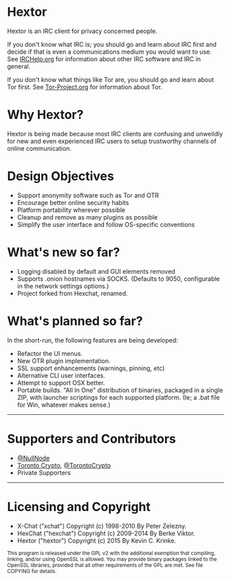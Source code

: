 # Hextor

Hextor is an IRC client for privacy concerned people.

If you don't know what IRC is; you should go and learn about IRC first and decide if that is even a communications medium you would want to use. See [IRCHelp.org](http://irchelp.org) for information about other IRC software and IRC in general.

If you don't know what things like Tor are, you should go and learn about Tor first. See [Tor-Project.org](https://tor-project.org) for information about Tor.

# Why Hextor?

Hextor is being made because most IRC clients are confusing and unweildly for new and even experienced IRC users to setup trustworthy channels of online communication.

# Design Objectives

- Support anonymity software such as Tor and OTR
- Encourage better online security habits
- Platform portability wherever possible
- Cleanup and remove as many plugins as possible
- Simplify the user interface and follow OS-specific conventions

# What's new so far?

- Logging disabled by default and GUI elements removed
- Supports .onion hostnames via SOCKS. (Defaults to 9050, configurable in the network settings options.)
- Project forked from Hexchat, renamed.

# What's planned so far?

In the short-run, the following features are being developed:
- Refactor the UI menus.
- New OTR plugin implementation.
- SSL support enhancements (warnings, pinning, etc)
- Alternative CLI user interfaces.
- Attempt to support OSX better.
- Portable builds. "All In One" distribution of binaries, packaged in a single ZIP, with launcher scriptings for each supported platform. (Ie; a .bat file for Win, whatever makes sense.)

---

# Supporters and Contributors

- [@NullNode](https://twitter.com/NullNode)
- [Toronto Crypto](https://torontocrypto.org), [@TorontoCrypto](https://twitter.com/TorontoCrypto)
- Private Supporters

---

# Licensing and Copyright

- X-Chat ("xchat") Copyright (c) 1998-2010 By Peter Zelezny.  
- HexChat ("hexchat") Copyright (c) 2009-2014 By Berke Viktor.
- Hextor ("hextor") Copyright (c) 2015 By Kevin C. Krinke.

<sub>
This program is released under the GPL v2 with the additional exemption
that compiling, linking, and/or using OpenSSL is allowed. You may
provide binary packages linked to the OpenSSL libraries, provided that
all other requirements of the GPL are met.
See file COPYING for details.
</sub>
